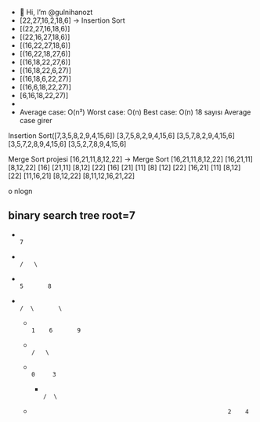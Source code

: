 - 👋 Hi, I’m @gulnihanozt
- [22,27,16,2,18,6] -> Insertion Sort
- [(22,27,16,18,6)]
- [(22,16,27,18,6)]
- [(16,22,27,18,6)]
- [(16,22,18,27,6)]
- [(16,18,22,27,6)]
- [(16,18,22,6,27)]
- [(16,18,6,22,27)]
- [(16,6,18,22,27)]
- [6,16,18,22,27)]
- 
- Average case: O(n²)
 Worst case: O(n) Best case: O(n) 
 18 sayısı Average case girer
 
 Insertion Sort([7,3,5,8,2,9,4,15,6])
  [3,7,5,8,2,9,4,15,6]
  [3,5,7,8,2,9,4,15,6]
  [3,5,7,2,8,9,4,15,6]
  [3,5,2,7,8,9,4,15,6]
  
  Merge Sort projesi
[16,21,11,8,12,22] -> Merge Sort
[16,21,11,8,12,22]
[16,21,11]  [8,12,22]
[16] [21,11]   [8,12] [22]
[16] [21] [11] [8] [12] [22]
[16,21] [11]   [8,12]  [22]
[11,16,21]     [8,12,22]
[8,11,12,16,21,22]

o nlogn

binary search tree
root=7
-
-	                             						        	                             						                                                                                7				
 -                                                                                     /   \			
 -                                                                                   5       8		
  -                                                                                 /  \       \	
    -                                                                               1    6       9
    -                                                                             /   \							
     -                                                                            0     3						
       -                                                                               /  \					
	-			 	                                              2    4
		 
		 
		 
		 
		 
		 
		 
		 
		 
		 
		 
		 
		 
		 
		 
		 
		 
		 
		 
		 
		 
		 
		 
		 
		 
		 
		
